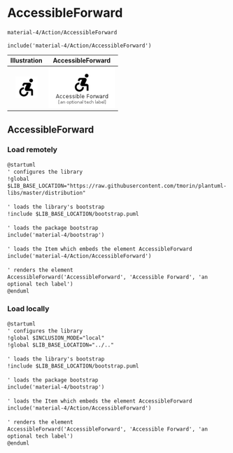 # AccessibleForward


```text
material-4/Action/AccessibleForward
```

```text
include('material-4/Action/AccessibleForward')
```



| Illustration | AccessibleForward |
| :---: | :---: |
| ![illustration for Illustration](../../material-4/Action/AccessibleForward.png) | ![illustration for AccessibleForward](../../material-4/Action/AccessibleForward.Local.png) |




## AccessibleForward

### Load remotely
```plantuml
@startuml
' configures the library
!global $LIB_BASE_LOCATION="https://raw.githubusercontent.com/tmorin/plantuml-libs/master/distribution"

' loads the library's bootstrap
!include $LIB_BASE_LOCATION/bootstrap.puml

' loads the package bootstrap
include('material-4/bootstrap')

' loads the Item which embeds the element AccessibleForward
include('material-4/Action/AccessibleForward')

' renders the element
AccessibleForward('AccessibleForward', 'Accessible Forward', 'an optional tech label')
@enduml
```

### Load locally
```plantuml
@startuml
' configures the library
!global $INCLUSION_MODE="local"
!global $LIB_BASE_LOCATION="../.."

' loads the library's bootstrap
!include $LIB_BASE_LOCATION/bootstrap.puml

' loads the package bootstrap
include('material-4/bootstrap')

' loads the Item which embeds the element AccessibleForward
include('material-4/Action/AccessibleForward')

' renders the element
AccessibleForward('AccessibleForward', 'Accessible Forward', 'an optional tech label')
@enduml
```

